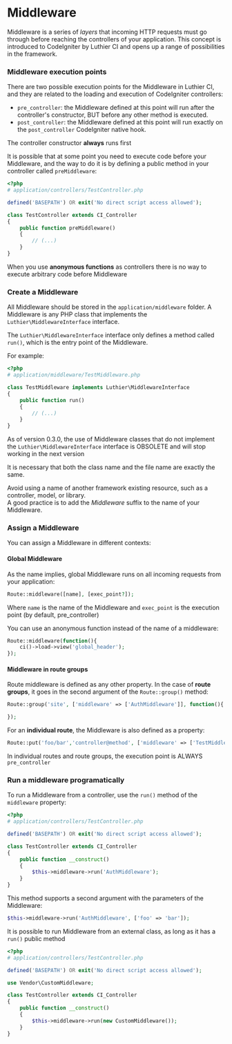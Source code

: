# Middleware

Middleware is a series of _layers_ that incoming HTTP requests must go through before reaching the controllers of your application. This concept is introduced to CodeIgniter by Luthier CI and opens up a range of possibilities in the framework.

<!-- %index% -->

### Middleware execution points

There are two possible execution points for the Middleware in Luthier CI, and they are related to the loading and execution of CodeIgniter controllers:

* `pre_controller`: the Middleware defined at this point will run after the controller's constructor, BUT before any other method is executed.
* `post_controller`: the Middleware defined at this point will run exactly on the `post_controller` CodeIgniter native hook.

<div class="alert alert-warning">
    The controller constructor <strong>always</strong> runs first
</div>

It is possible that at some point you need to execute code before your Middleware, and the way to do it is by defining a public method in your controller called `preMiddleware`:

```php
<?php
# application/controllers/TestController.php

defined('BASEPATH') OR exit('No direct script access allowed');

class TestController extends CI_Controller
{
    public function preMiddleware()
    {
        // (...)
    }
}
```

<div class="alert alert-warning">
    When you use <strong>anonymous functions</strong> as controllers there is no way to execute arbitrary code before Middleware
</div>

### Create a Middleware

All Middleware should be stored in the `application/middleware` folder. A Middleware is any PHP class that implements the `Luthier\MiddlewareInterface` interface.

The `Luthier\MiddlewareInterface` interface only defines a method called `run()`, which is the entry point of the Middleware.

For example:

```php
<?php
# application/middleware/TestMiddleware.php

class TestMiddleware implements Luthier\MiddlewareInterface
{
    public function run()
    {
        // (...)
    }
}
```

<div class="alert alert-warning">
    As of version 0.3.0, the use of Middleware classes that do not implement the <code>Luthier\MiddlewareInterface</code> interface is OBSOLETE and will stop working in the next version
</div>

It is necessary that both the class name and the file name are exactly the same.

<div class="alert alert-warning">
    Avoid using a name of another framework existing resource, such as a controller, model, or library.
</div>

<div class="alert alert-success">
    A good practice is to add the <em>Middleware</em> suffix to the name of your Middleware.
</div>

### Assign a Middleware

You can assign a Middleware in different contexts:

#### Global Middleware

As the name implies, global Middleware runs on all incoming requests from your application:

```php
Route::middleware([name], [exec_point?]);
```

Where `name` is the name of the Middleware and `exec_point` is the execution point (by default, pre_controller)

You can use an anonymous function instead of the name of a middleware:

```php
Route::middleware(function(){
    ci()->load->view('global_header');
});
```

#### Middleware in route groups

Route middleware is defined as any other property. In the case of **route groups**, it goes in the second argument of the `Route::group()` method:

```php
Route::group('site', ['middleware' => ['AuthMiddleware']], function(){

});
```

For an **individual route**, the Middleware is also defined as a property:

```php
Route::put('foo/bar','controller@method', ['middleware' => ['TestMiddleware']]);
```

<div class="alert alert-warning">
    In individual routes and route groups, the execution point is ALWAYS <code>pre_controller</code>
</div>

### Run a middleware programatically

To run a Middleware from a controller, use the `run()` method of the `middleware` property:

```php
<?php
# application/controllers/TestController.php

defined('BASEPATH') OR exit('No direct script access allowed');

class TestController extends CI_Controller
{
    public function __construct()
    {
        $this->middleware->run('AuthMiddleware');
    }
}
```

This method supports a second argument with the parameters of the Middleware:

```php
$this->middleware->run('AuthMiddleware', ['foo' => 'bar']);
````

It is possible to run Middleware from an external class, as long as it has a `run()` public method

```php
<?php
# application/controllers/TestController.php

defined('BASEPATH') OR exit('No direct script access allowed');

use Vendor\CustomMiddleware;

class TestController extends CI_Controller
{
    public function __construct()
    {
        $this->middleware->run(new CustomMiddleware());
    }
}
```